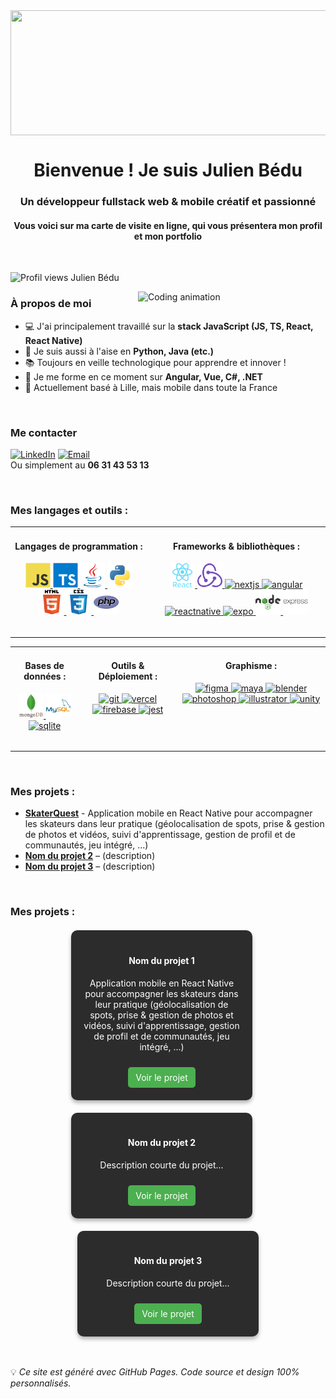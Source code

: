 <img align="center" width="1000" height="200" src="https://i.pinimg.com/originals/b1/86/9e/b1869e87464e08dbc36c32e988508f00.gif"/>

<h1 align="center">Bienvenue ! Je suis Julien Bédu</h1>
<h3 align="center">Un développeur fullstack web & mobile créatif et passionné</h3>
<h4 align="center">Vous voici sur ma carte de visite en ligne, qui vous présentera mon profil et mon portfolio</h4>

<br>

<p align="left"> <img src="https://komarev.com/ghpvc/?username=julienbedu&label=Profile%20views&color=0e75b6&style=flat" alt="Profil views Julien Bédu" /> </p>

<img align="right" alt="Coding animation" width="300" src="https://i.gifer.com/39Cg.gif"/>

<h3>À propos de moi</h3>

- 💻 J'ai principalement travaillé sur la **stack JavaScript (JS, TS, React, React Native)**
- 🔭 Je suis aussi à l'aise en **Python, Java (etc.)**
- 📚 Toujours en veille technologique pour apprendre et innover !
- 🌱 Je me forme en ce moment sur **Angular, Vue, C#, .NET**
- 📍 Actuellement basé à Lille, mais mobile dans toute la France

<br>

<h3>Me contacter</h3>

[![LinkedIn](https://img.shields.io/badge/LinkedIn-0077B5?style=for-the-badge&logo=linkedin&logoColor=white)](https://linkedin.com/in/julienbedu)  [![Email](https://img.shields.io/badge/Email-D14836?style=for-the-badge&logo=gmail&logoColor=white)](mailto:j.beduwasselin@gmail.com)
<br>Ou simplement au **06 31 43 53 13**

<br>

<h3 align="left">Mes langages et outils :</h3>

<div align="left">
<table>
  <tr>
    <td valign="top">
      <h4 align="center">Langages de programmation :</h4>
      <p align="center">
        <a href="https://developer.mozilla.org/en-US/docs/Web/JavaScript" target="_blank" rel="noreferrer"> <img src="https://raw.githubusercontent.com/devicons/devicon/master/icons/javascript/javascript-original.svg" alt="javascript" width="40" height="40"/> </a>
        <a href="https://www.typescriptlang.org/" target="_blank" rel="noreferrer"> <img src="https://raw.githubusercontent.com/devicons/devicon/master/icons/typescript/typescript-original.svg" alt="typescript" width="40" height="40"/> </a>
        <a href="https://www.java.com" target="_blank" rel="noreferrer"> <img src="https://raw.githubusercontent.com/devicons/devicon/master/icons/java/java-original.svg" alt="java" width="40" height="40"/> </a>
        <a href="https://www.python.org" target="_blank" rel="noreferrer"> <img src="https://raw.githubusercontent.com/devicons/devicon/master/icons/python/python-original.svg" alt="python" width="40" height="40"/> </a>
        <a href="https://www.w3.org/html/" target="_blank" rel="noreferrer"> <img src="https://raw.githubusercontent.com/devicons/devicon/master/icons/html5/html5-original-wordmark.svg" alt="html5" width="40" height="40"/> </a>
        <a href="https://www.w3schools.com/css/" target="_blank" rel="noreferrer"> <img src="https://raw.githubusercontent.com/devicons/devicon/master/icons/css3/css3-original-wordmark.svg" alt="css3" width="40" height="40"/> </a>
        <a href="https://www.php.net" target="_blank" rel="noreferrer"> <img src="https://raw.githubusercontent.com/devicons/devicon/master/icons/php/php-original.svg" alt="php" width="40" height="40"/> </a>
      </p>
      <div style="height:15px;"></div> <!-- Ligne vide pour aérer -->
    </td>
    <td valign="top">
      <h4 align="center">Frameworks & bibliothèques :</h4>
      <p align="center">
        <a href="https://reactjs.org/" target="_blank" rel="noreferrer"> <img src="https://raw.githubusercontent.com/devicons/devicon/master/icons/react/react-original-wordmark.svg" alt="react" width="40" height="40"/> </a>
        <a href="https://redux.js.org" target="_blank" rel="noreferrer"> <img src="https://raw.githubusercontent.com/devicons/devicon/master/icons/redux/redux-original.svg" alt="redux" width="40" height="40"/> </a>
        <a href="https://nextjs.org/" target="_blank" rel="noreferrer"> <img src="https://cdn.worldvectorlogo.com/logos/nextjs-2.svg" alt="nextjs" width="40" height="40"/> </a>
        <a href="https://angular.io" target="_blank" rel="noreferrer"> <img src="https://angular.io/assets/images/logos/angular/angular.svg" alt="angular" width="40" height="40"/> </a>
        <a href="https://reactnative.dev/" target="_blank" rel="noreferrer"> <img src="https://reactnative.dev/img/header_logo.svg" alt="reactnative" width="40" height="40"/> </a>
        <a href="https://expo.dev/" target="_blank" rel="noreferrer"> <img src="https://images.icon-icons.com/2389/PNG/512/expo_logo_icon_145293.png" alt="expo" width="40" height="40"/> </a>
        <a href="https://nodejs.org" target="_blank" rel="noreferrer"> <img src="https://raw.githubusercontent.com/devicons/devicon/master/icons/nodejs/nodejs-original-wordmark.svg" alt="nodejs" width="40" height="40"/> </a>
        <a href="https://expressjs.com" target="_blank" rel="noreferrer"> <img src="https://raw.githubusercontent.com/devicons/devicon/master/icons/express/express-original-wordmark.svg" alt="express" width="40" height="40"/> </a>
      </p>
      <div style="height:15px;"></div> <!-- Ligne vide pour aérer -->
    </td>
  </tr>
</table>
</div>

<div align="left">
<table>
  <tr>
    <td valign="top">
      <h4 align="center">Bases de données :</h4>
      <p align="center">
        <a href="https://www.mongodb.com/" target="_blank" rel="noreferrer"> <img src="https://raw.githubusercontent.com/devicons/devicon/master/icons/mongodb/mongodb-original-wordmark.svg" alt="mongodb" width="40" height="40"/> </a>
        <a href="https://www.mysql.com/" target="_blank" rel="noreferrer"> <img src="https://raw.githubusercontent.com/devicons/devicon/master/icons/mysql/mysql-original-wordmark.svg" alt="mysql" width="40" height="40"/> </a>
        <a href="https://www.sqlite.org/" target="_blank" rel="noreferrer"> <img src="https://www.vectorlogo.zone/logos/sqlite/sqlite-icon.svg" alt="sqlite" width="40" height="40"/> </a>
      </p>
      <div style="height:15px;"></div> <!-- Ligne vide pour aérer -->
    </td>
    <td valign="top">
      <h4 align="center">Outils & Déploiement :</h4>
      <p align="center">
        <a href="https://git-scm.com/" target="_blank" rel="noreferrer"> <img src="https://www.vectorlogo.zone/logos/git-scm/git-scm-icon.svg" alt="git" width="40" height="40"/> </a>
        <a href="https://vercel.com/" target="_blank" rel="noreferrer"> <img src="https://www.svgrepo.com/show/327408/logo-vercel.svg" alt="vercel" width="40" height="40"/> </a>
        <a href="https://firebase.google.com/" target="_blank" rel="noreferrer"> <img src="https://www.vectorlogo.zone/logos/firebase/firebase-icon.svg" alt="firebase" width="40" height="40"/> </a>
        <a href="https://jestjs.io" target="_blank" rel="noreferrer"> <img src="https://www.vectorlogo.zone/logos/jestjsio/jestjsio-icon.svg" alt="jest" width="40" height="40"/> </a>
      </p>
      <div style="height:15px;"></div> <!-- Ligne vide pour aérer -->
    </td>
    <td valign="top">
      <h4 align="center">Graphisme :</h4>
      <p align="center">
        <a href="https://www.figma.com/" target="_blank" rel="noreferrer"> <img src="https://www.vectorlogo.zone/logos/figma/figma-icon.svg" alt="figma" width="40" height="40"/> </a>
        <a href="https://www.autodesk.com/fr/products/maya/overview" target="_blank" rel="noreferrer"> <img src="https://images.squarespace-cdn.com/content/v1/61deae4cf38bad1083bfed91/7b83fc7a-86dd-4a14-b835-72635ef338dd/autodesk+Maya+logo.png" alt="maya" width="40" height="40"/> </a>
        <a href="https://www.blender.org/" target="_blank" rel="noreferrer"> <img src="https://download.blender.org/branding/community/blender_community_badge_white.svg" alt="blender" width="40" height="40"/> </a>
        <a href="https://www.photoshop.com/en" target="_blank" rel="noreferrer"> <img src="https://upload.wikimedia.org/wikipedia/commons/a/af/Adobe_Photoshop_CC_icon.svg" alt="photoshop" width="40" height="40"/> </a>
        <a href="https://www.adobe.com/in/products/illustrator.html" target="_blank" rel="noreferrer"> <img src="https://www.vectorlogo.zone/logos/adobe_illustrator/adobe_illustrator-icon.svg" alt="illustrator" width="40" height="40"/> </a>
        <a href="https://unity.com/" target="_blank" rel="noreferrer"> <img src="https://www.vectorlogo.zone/logos/unity3d/unity3d-icon.svg" alt="unity" width="40" height="40"/> </a>
      </p>
      <div style="height:15px;"></div> <!-- Ligne vide pour aérer -->
    </td>
  </tr>
</table>
</div>

<!-- TECHNOS PRÉVUES PROCHAINEMENT :
<a href="https://www.w3schools.com/cs/" target="_blank" rel="noreferrer"> <img src="https://raw.githubusercontent.com/devicons/devicon/master/icons/csharp/csharp-original.svg" alt="csharp" width="40" height="40"/> </a>
<a href="https://dotnet.microsoft.com/" target="_blank" rel="noreferrer"> <img src="https://raw.githubusercontent.com/devicons/devicon/master/icons/dot-net/dot-net-original-wordmark.svg" alt="dotnet" width="40" height="40"/> </a>
<a href="https://pytorch.org/" target="_blank" rel="noreferrer"> <img src="https://www.vectorlogo.zone/logos/pytorch/pytorch-icon.svg" alt="pytorch" width="40" height="40"/> </a>
<a href="https://symfony.com" target="_blank" rel="noreferrer"> <img src="https://symfony.com/logos/symfony_black_03.svg" alt="symfony" width="40" height="40"/> </a>
<a href="https://tailwindcss.com/" target="_blank" rel="noreferrer"> <img src="https://www.vectorlogo.zone/logos/tailwindcss/tailwindcss-icon.svg" alt="tailwind" width="40" height="40"/> </a>
<a href="https://vuejs.org/" target="_blank" rel="noreferrer"> <img src="https://raw.githubusercontent.com/devicons/devicon/master/icons/vuejs/vuejs-original-wordmark.svg" alt="vuejs" width="40" height="40"/> </a>
<a href="https://vuepress.vuejs.org/" target="_blank" rel="noreferrer"> <img src="https://raw.githubusercontent.com/AliasIO/wappalyzer/master/src/drivers/webextension/images/icons/VuePress.svg" alt="vuepress" width="40" height="40"/> </a>
-->

<br>

<h3>Mes projets :</h3>

- **[SkaterQuest](lien)** - Application mobile en React Native pour accompagner les skateurs dans leur pratique (géolocalisation de spots, prise & gestion de photos et vidéos, suivi d'apprentissage, gestion de profil et de communautés, jeu intégré, ...)
- **[Nom du projet 2](lien)** – (description)
- **[Nom du projet 3](lien)** – (description)

<br>

<h3>Mes projets :</h3>

<div style="display:flex; flex-wrap:wrap; justify-content:center; gap:20px; margin-top:20px;">
  <div style="background:#2c2c2c; color:white; padding:20px; border-radius:10px; width:250px; text-align:center; box-shadow:0 4px 6px rgba(0,0,0,0.3);">
    <h4>Nom du projet 1</h4>
    <p>Application mobile en React Native pour accompagner les skateurs dans leur pratique (géolocalisation de spots, prise & gestion de photos et vidéos, suivi d'apprentissage, gestion de profil et de communautés, jeu intégré, ...)</p>
    <a href="#" style="display:inline-block; margin-top:10px; padding:8px 12px; background:#4CAF50; color:white; text-decoration:none; border-radius:5px;">Voir le projet</a>
  </div>

  <br>

  <div style="background:#2c2c2c; color:white; padding:20px; border-radius:10px; width:250px; text-align:center; box-shadow:0 4px 6px rgba(0,0,0,0.3);">
    <h4>Nom du projet 2</h4>
    <p>Description courte du projet...</p>
    <a href="#" style="display:inline-block; margin-top:10px; padding:8px 12px; background:#4CAF50; color:white; text-decoration:none; border-radius:5px;">Voir le projet</a>
  </div>

  <br>

  <div style="background:#2c2c2c; color:white; padding:20px; border-radius:10px; width:250px; text-align:center; box-shadow:0 4px 6px rgba(0,0,0,0.3);">
    <h4>Nom du projet 3</h4>
    <p>Description courte du projet...</p>
    <a href="#" style="display:inline-block; margin-top:10px; padding:8px 12px; background:#4CAF50; color:white; text-decoration:none; border-radius:5px;">Voir le projet</a>
  </div>

</div>




<br><br>
💡 *Ce site est généré avec GitHub Pages. Code source et design 100% personnalisés.*




<!-- ÉLÉMENTS À AFFICHER QUAND J'AURAI DAVANTAGE DE CONTENU :

<p><img align="left" src="https://github-readme-stats.vercel.app/api/top-langs?username=julienbedu&show_icons=true&locale=en&layout=compact" alt="julienbedu" /></p>

<p>&nbsp;
  <img align="center" src="https://github-readme-stats.vercel.app/api?username=julienbedu&show_icons=true&locale=en" alt="julienbedu" />
</p>

<p><img align="center" src="https://github-readme-streak-stats.herokuapp.com/?user=julienbedu" alt="julienbedu" /></p>

## 📅 Timeline

| Année | Événement |
|-------|-----------|
| **2025** | Formation avancée en développement Web & mobile, notamment JavaScript, Node.js, React Native et Next.js |
| **2021-2024** | Animation 3D sur un long-métrage cinéma, une série jeunesse TV et divers courts-métrage Web |
| **2017-2021** | Formation en animation 3D |

 -->
